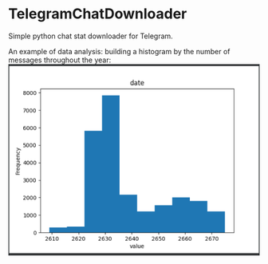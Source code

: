 # TelegramChatDownloader
Simple python chat stat downloader for Telegram. 


An example of data analysis: building a histogram by the number of messages throughout the year:
![](exampleResult.png)
